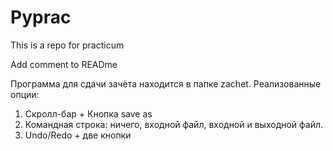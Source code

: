 # Pyprac
This is a repo for practicum

Add comment to READme

Программа для сдачи зачёта находится в папке zachet. 
Реализованные опции:
1) Скролл-бар + Кнопка save as
2) Командная строка: ничего, входной файл, входной и выходной файл.
3) Undo/Redo + две кнопки